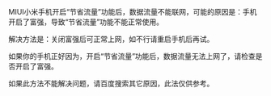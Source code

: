 
MIUI小米手机开启“节省流量”功能后，数据流量不能联网，可能的原因是：手机开启了富强，导致“节省流量”功能不能正常使用。


解决方法是：关闭富强后可正常上网，如不行请重启手机后再试。


如果你的手机正好因为，开启“节省流量”功能后，数据流量无法上网了，请检查是否开启了富强。


如果此方法不能解决问题，请百度搜索其它原因，此法仅供参考。

